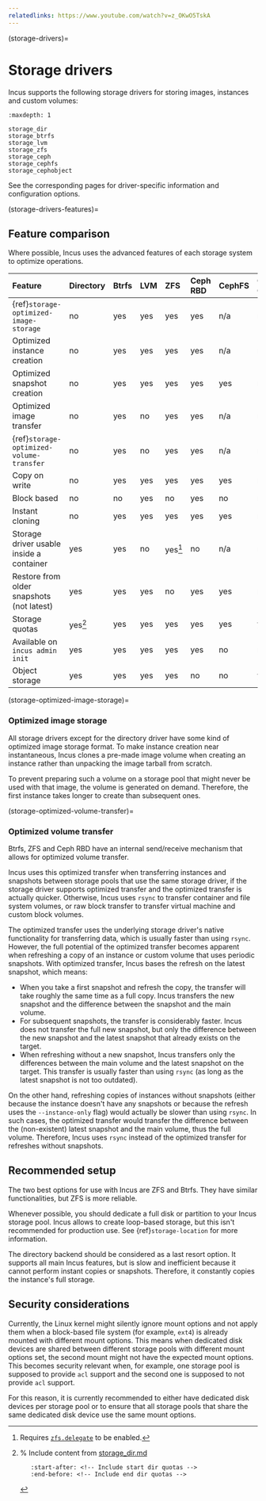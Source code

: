 ```yaml
---
relatedlinks: https://www.youtube.com/watch?v=z_OKwO5TskA
---
```


(storage-drivers)=
# Storage drivers

Incus supports the following storage drivers for storing images, instances and custom volumes:

```{toctree}
:maxdepth: 1

storage_dir
storage_btrfs
storage_lvm
storage_zfs
storage_ceph
storage_cephfs
storage_cephobject
```

See the corresponding pages for driver-specific information and configuration options.

(storage-drivers-features)=
## Feature comparison

Where possible, Incus uses the advanced features of each storage system to optimize operations.

Feature                                     | Directory | Btrfs | LVM   | ZFS     | Ceph RBD | CephFS | Ceph Object
:---                                        | :---      | :---  | :---  | :---    | :---     | :---   | :---
{ref}`storage-optimized-image-storage`      | no        | yes   | yes   | yes     | yes      | n/a    | n/a
Optimized instance creation                 | no        | yes   | yes   | yes     | yes      | n/a    | n/a
Optimized snapshot creation                 | no        | yes   | yes   | yes     | yes      | yes    | n/a
Optimized image transfer                    | no        | yes   | no    | yes     | yes      | n/a    | n/a
{ref}`storage-optimized-volume-transfer`    | no        | yes   | no    | yes     | yes      | n/a    | n/a
Copy on write                               | no        | yes   | yes   | yes     | yes      | yes    | n/a
Block based                                 | no        | no    | yes   | no      | yes      | no     | n/a
Instant cloning                             | no        | yes   | yes   | yes     | yes      | yes    | n/a
Storage driver usable inside a container    | yes       | yes   | no    | yes[^1] | no       | n/a    | n/a
Restore from older snapshots (not latest)   | yes       | yes   | yes   | no      | yes      | yes    | n/a
Storage quotas                              | yes[^2]   | yes   | yes   | yes     | yes      | yes    | yes
Available on `incus admin init`                     | yes       | yes   | yes   | yes     | yes      | no     | no
Object storage                              | yes       | yes   | yes   | yes     | no       | no     | yes

[^1]: Requires [`zfs.delegate`](storage-zfs-vol-config) to be enabled.
[^2]: % Include content from [storage_dir.md](storage_dir.md)

      ```{include} storage_dir.md
         :start-after: <!-- Include start dir quotas -->
         :end-before: <!-- Include end dir quotas -->
      ```

(storage-optimized-image-storage)=
### Optimized image storage

All storage drivers except for the directory driver have some kind of optimized image storage format.
To make instance creation near instantaneous, Incus clones a pre-made image volume when creating an instance rather than unpacking the image tarball from scratch.

To prevent preparing such a volume on a storage pool that might never be used with that image, the volume is generated on demand.
Therefore, the first instance takes longer to create than subsequent ones.

(storage-optimized-volume-transfer)=
### Optimized volume transfer

Btrfs, ZFS and Ceph RBD have an internal send/receive mechanism that allows for optimized volume transfer.

Incus uses this optimized transfer when transferring instances and snapshots between storage pools that use the same storage driver, if the storage driver supports optimized transfer and the optimized transfer is actually quicker.
Otherwise, Incus uses `rsync` to transfer container and file system volumes, or raw block transfer to transfer virtual machine and custom block volumes.

The optimized transfer uses the underlying storage driver's native functionality for transferring data, which is usually faster than using `rsync`.
However, the full potential of the optimized transfer becomes apparent when refreshing a copy of an instance or custom volume that uses periodic snapshots.
With optimized transfer, Incus bases the refresh on the latest snapshot, which means:

- When you take a first snapshot and refresh the copy, the transfer will take roughly the same time as a full copy.
  Incus transfers the new snapshot and the difference between the snapshot and the main volume.
- For subsequent snapshots, the transfer is considerably faster.
  Incus does not transfer the full new snapshot, but only the difference between the new snapshot and the latest snapshot that already exists on the target.
- When refreshing without a new snapshot, Incus transfers only the differences between the main volume and the latest snapshot on the target.
  This transfer is usually faster than using `rsync` (as long as the latest snapshot is not too outdated).

On the other hand, refreshing copies of instances without snapshots (either because the instance doesn't have any snapshots or because the refresh uses the `--instance-only` flag) would actually be slower than using `rsync`.
In such cases, the optimized transfer would transfer the difference between the (non-existent) latest snapshot and the main volume, thus the full volume.
Therefore, Incus uses `rsync` instead of the optimized transfer for refreshes without snapshots.

## Recommended setup

The two best options for use with Incus are ZFS and Btrfs.
They have similar functionalities, but ZFS is more reliable.

Whenever possible, you should dedicate a full disk or partition to your Incus storage pool.
Incus allows to create loop-based storage, but this isn't recommended for production use.
See {ref}`storage-location` for more information.

The directory backend should be considered as a last resort option.
It supports all main Incus features, but is slow and inefficient because it cannot perform instant copies or snapshots.
Therefore, it constantly copies the instance's full storage.

## Security considerations

Currently, the Linux kernel might silently ignore mount options and not apply them when a block-based file system (for example, `ext4`) is already mounted with different mount options.
This means when dedicated disk devices are shared between different storage pools with different mount options set, the second mount might not have the expected mount options.
This becomes security relevant when, for example, one storage pool is supposed to provide `acl` support and the second one is supposed to not provide `acl` support.

For this reason, it is currently recommended to either have dedicated disk devices per storage pool or to ensure that all storage pools that share the same dedicated disk device use the same mount options.

